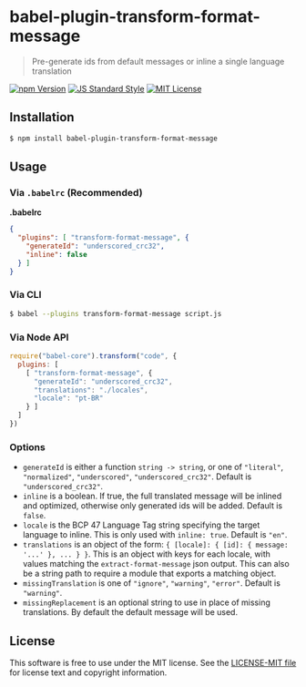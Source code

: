 # babel-plugin-transform-format-message

> Pre-generate ids from default messages or inline a single language translation

[![npm Version][npm-image]][npm]
[![JS Standard Style][style-image]][style]
[![MIT License][license-image]][LICENSE]


## Installation

```sh
$ npm install babel-plugin-transform-format-message
```


## Usage

### Via `.babelrc` (Recommended)

**.babelrc**

```json
{
  "plugins": [ "transform-format-message", {
    "generateId": "underscored_crc32",
    "inline": false
  } ]
}
```

### Via CLI

```sh
$ babel --plugins transform-format-message script.js
```

### Via Node API

```javascript
require("babel-core").transform("code", {
  plugins: [
    [ "transform-format-message", {
      "generateId": "underscored_crc32",
      "translations": "./locales",
      "locale": "pt-BR"
    } ]
  ]
})
```

### Options

* `generateId` is either a function `string -> string`, or one of `"literal"`, `"normalized"`, `"underscored"`, `"underscored_crc32"`. Default is `"underscored_crc32"`.
* `inline` is a boolean. If true, the full translated message will be inlined and optimized, otherwise only generated ids will be added. Default is `false`.
* `locale` is the BCP 47 Language Tag string specifying the target language to inline. This is only used with `inline: true`. Default is `"en"`.
* `translations` is an object of the form: `{ [locale]: { [id]: { message: '...' }, ... } }`. This is an object with keys for each locale, with values matching the `extract-format-message` json output. This can also be a string path to require a module that exports a matching object.
* `missingTranslation` is one of `"ignore"`, `"warning"`, `"error"`. Default is `"warning"`.
* `missingReplacement` is an optional string to use in place of missing translations. By default the default message will be used.


License
-------

This software is free to use under the MIT license. See the [LICENSE-MIT file][LICENSE] for license text and copyright information.


[npm]: https://www.npmjs.org/package/babel-plugin-transform-format-message
[npm-image]: https://img.shields.io/npm/v/babel-plugin-transform-format-message.svg
[style]: https://github.com/feross/standard
[style-image]: https://img.shields.io/badge/code%20style-standard-brightgreen.svg
[license-image]: https://img.shields.io/npm/l/format-message.svg
[LICENSE]: https://github.com/format-message/format-message/blob/master/LICENSE-MIT
